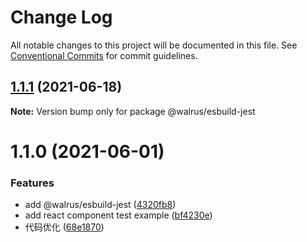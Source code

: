 # Change Log

All notable changes to this project will be documented in this file.
See [Conventional Commits](https://conventionalcommits.org) for commit guidelines.

## [1.1.1](https://github.com/walrusjs/test/compare/@walrus/esbuild-jest@1.1.0...@walrus/esbuild-jest@1.1.1) (2021-06-18)

**Note:** Version bump only for package @walrus/esbuild-jest





# 1.1.0 (2021-06-01)


### Features

* add @walrus/esbuild-jest ([4320fb8](https://github.com/walrusjs/test/commit/4320fb89f9d7422d0bc455d5f8f69c3b8da6b849))
* add react component test example ([bf4230e](https://github.com/walrusjs/test/commit/bf4230eefdee19c52bf7245eef71dda8729f5337))
* 代码优化 ([68e1870](https://github.com/walrusjs/test/commit/68e187043808f18b6bfebf014bd2a4d2fde151da))
